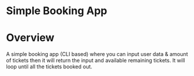 # Simple Booking App

# Overview
A simple booking app (CLI based) where you can input user data & amount of tickets then it will return the input and available remaining tickets. It will loop until all the tickets booked out.
